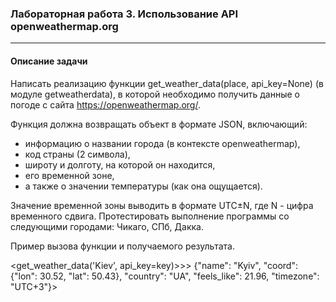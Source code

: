 ### Лабораторная работа 3. Использование API openweathermap.org
***
#### Описание задачи
Написать реализацию функции get_weather_data(place, api_key=None) (в модуле getweatherdata), в которой необходимо получить данные о погоде с сайта https://openweathermap.org/.

Функция должна возвращать объект в формате JSON, включающий:

+ информацию о названии города (в контексте openweathermap),
+ код страны (2 символа),
+ широту и долготу, на которой он находится,
+ его временной зоне,
+ а также о значении температуры (как она ощущается).

Значение временной зоны выводить в формате UTC±N, где N - цифра временного сдвига. Протестировать выполнение программы со следующими городами: Чикаго, СПб, Дакка.

Пример вызова функции и получаемого результата.

<get_weather_data('Kiev', api_key=key)>>> {"name": "Kyiv", "coord": {"lon": 30.52, "lat": 50.43}, "country": "UA", "feels_like": 21.96, "timezone": "UTC+3"}>

